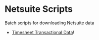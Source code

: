 # Netsuite Scripts
Batch scripts for downloading Netsuite data

- [Timesheet Transactional Data](./timesheetTransactionalData/README.md)!
